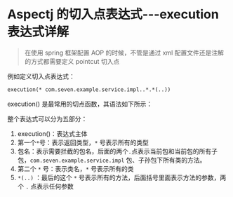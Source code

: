 # Aspectj 的切入点表达式---execution 表达式详解

> 在使用 spring 框架配置 AOP 的时候，不管是通过 xml 配置文件还是注解的方式都需要定义 pointcut 切入点

例如定义切入点表达式：

```xml
execution(* com.seven.example.service.impl..*.*(..))
```

execution() 是最常用的切点函数，其语法如下所示：

整个表达式可以分为五部分：

1. execution()：表达式主体
2. 第一个`*`号：表示返回类型，`*` 号表示所有的类型
3. 包名：表示需要拦截的包名，后面的两个`.`点表示当前包和当前包的所有子包，`com.seven.example.service.impl` 包、子孙包下所有类的方法。
4. 第二个 `*` 号：表示类名，`*` 号表示所有的类
5. `*(..)` ：最后的这个 `*` 号表示所有的方法，后面括号里面表示方法的参数，两个 `.` 点表示任何参数

